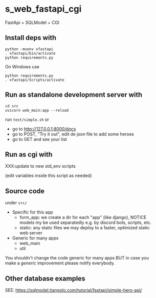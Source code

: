 # s_web_fastapi_cgi
FastApi + SQLModel + CGI

## Install deps with

~~~
python -mvenv xfastapi
. xfastapi/bin/activate
python requirements.py
~~~

On Windows use
~~~
python requirements.py
. xfastapi/Scripts/activate
~~~

## Run as standalone development server with

~~~
cd src
uvicorn web_main:app --reload
~~~

run `test/simple.sh` or

* go to http://127.0.0.1:8000/docs
* go to POST, "Try it out", edit de json file to add some heroes
* go to GET and see your list

## Run as cgi with

XXX:update to new std_env scripts

(edit variables inside this script as needed)

## Source code 

under `src/`

* Specific for this app
   * form_app: we create a dir for each "app" (like django), NOTICE models my be used separatedly e.g. by discord bots, scripts, etc.
   * static: any static files we may deploy to a faster, optimized static web server
* Generic for many apps
   * web_main
   * util

You shouldn't change the code generic for many apps BUT in case you make a *generic* improvement please notify everybody.

## Other database examples

SEE: https://sqlmodel.tiangolo.com/tutorial/fastapi/simple-hero-api/


